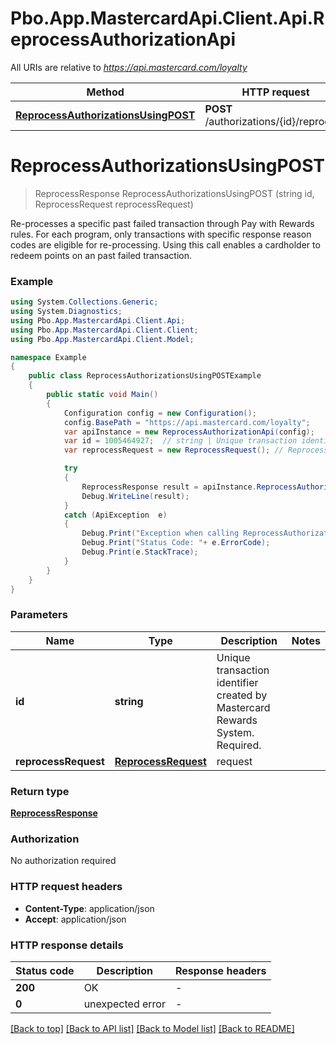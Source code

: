 # Pbo.App.MastercardApi.Client.Api.ReprocessAuthorizationApi

All URIs are relative to *https://api.mastercard.com/loyalty*

Method | HTTP request | Description
------------- | ------------- | -------------
[**ReprocessAuthorizationsUsingPOST**](ReprocessAuthorizationApi.md#reprocessauthorizationsusingpost) | **POST** /authorizations/{id}/reprocess | 


<a name="reprocessauthorizationsusingpost"></a>
# **ReprocessAuthorizationsUsingPOST**
> ReprocessResponse ReprocessAuthorizationsUsingPOST (string id, ReprocessRequest reprocessRequest)



Re-processes a specific past failed transaction through Pay with Rewards rules. For each program, only transactions with specific response reason codes are eligible for re-processing. Using this call enables a cardholder to redeem points on an past failed transaction.

### Example
```csharp
using System.Collections.Generic;
using System.Diagnostics;
using Pbo.App.MastercardApi.Client.Api;
using Pbo.App.MastercardApi.Client.Client;
using Pbo.App.MastercardApi.Client.Model;

namespace Example
{
    public class ReprocessAuthorizationsUsingPOSTExample
    {
        public static void Main()
        {
            Configuration config = new Configuration();
            config.BasePath = "https://api.mastercard.com/loyalty";
            var apiInstance = new ReprocessAuthorizationApi(config);
            var id = 1005464927;  // string | Unique transaction identifier created by Mastercard Rewards System. Required.
            var reprocessRequest = new ReprocessRequest(); // ReprocessRequest | request

            try
            {
                ReprocessResponse result = apiInstance.ReprocessAuthorizationsUsingPOST(id, reprocessRequest);
                Debug.WriteLine(result);
            }
            catch (ApiException  e)
            {
                Debug.Print("Exception when calling ReprocessAuthorizationApi.ReprocessAuthorizationsUsingPOST: " + e.Message );
                Debug.Print("Status Code: "+ e.ErrorCode);
                Debug.Print(e.StackTrace);
            }
        }
    }
}
```

### Parameters

Name | Type | Description  | Notes
------------- | ------------- | ------------- | -------------
 **id** | **string**| Unique transaction identifier created by Mastercard Rewards System. Required. | 
 **reprocessRequest** | [**ReprocessRequest**](ReprocessRequest.md)| request | 

### Return type

[**ReprocessResponse**](ReprocessResponse.md)

### Authorization

No authorization required

### HTTP request headers

 - **Content-Type**: application/json
 - **Accept**: application/json

### HTTP response details
| Status code | Description | Response headers |
|-------------|-------------|------------------|
| **200** | OK |  -  |
| **0** | unexpected error |  -  |

[[Back to top]](#) [[Back to API list]](../README.md#documentation-for-api-endpoints) [[Back to Model list]](../README.md#documentation-for-models) [[Back to README]](../README.md)

